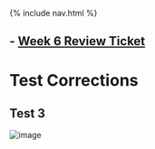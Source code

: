 {% include nav.html %}
## - [Week 6 Review Ticket](https://github.com/ChaseOtt/Data-Structures/issues/9)
# Test Corrections
## Test 3


![image](https://user-images.githubusercontent.com/89167167/166317653-9a647d18-2329-4175-b302-23f847ce3d0e.png)




